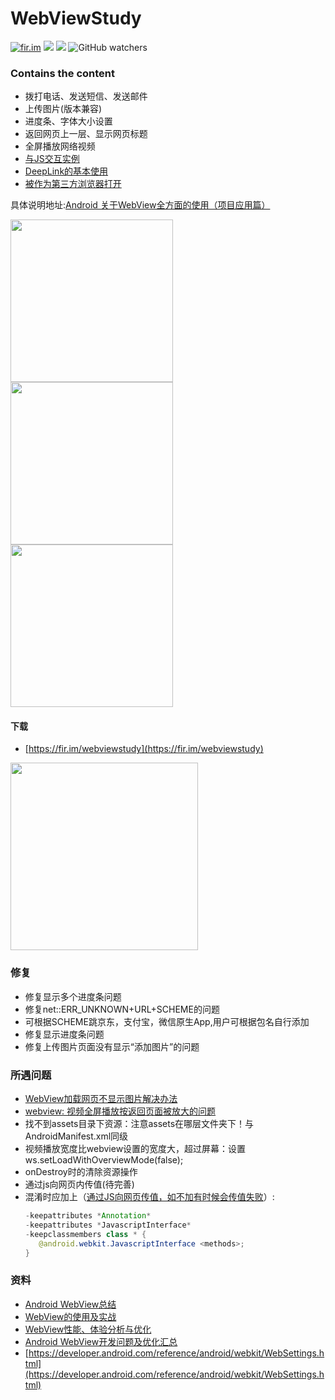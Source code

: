 # WebViewStudy
[![fir.im][1]][2] ![](https://img.shields.io/github/stars/youlookwhat/WebViewStudy.svg?style=flat-square) ![](https://img.shields.io/github/forks/youlookwhat/WebViewStudy.svg?style=flat-square) ![GitHub watchers](https://img.shields.io/github/watchers/youlookwhat/WebViewStudy.svg?style=flat-square&label=Watch)

### Contains the content

 - 拨打电话、发送短信、发送邮件
 - 上传图片(版本兼容)
 - 进度条、字体大小设置
 - 返回网页上一层、显示网页标题
 - 全屏播放网络视频
 - [与JS交互实例](https://www.jianshu.com/p/97f52819a19d)
 - [DeepLink的基本使用](https://jingbin.me/2018/07/02/deeplink-intro-use/)
 - [被作为第三方浏览器打开](https://www.jianshu.com/p/272bfb6c0779)

具体说明地址:[Android 关于WebView全方面的使用（项目应用篇）](http://www.jianshu.com/p/163d39e562f0)
 
 <img width="260" height=“374” src="https://github.com/youlookwhat/WebViewStudy/blob/master/art/view_00.png"></img>
 <img width="260" height=“374” src="https://github.com/youlookwhat/WebViewStudy/blob/master/art/电话短信邮件测试.png"></img>
 <img width="260" height=“374” src="https://github.com/youlookwhat/WebViewStudy/blob/master/art/上传图片.png"></img>

#### 下载 
 - [https://fir.im/webviewstudy](https://fir.im/webviewstudy)

<img width="300" height=“300” src="https://github.com/youlookwhat/WebViewStudy/blob/master/art/download.png"></img>

### 修复
 - 修复显示多个进度条问题
 - 修复net::ERR_UNKNOWN+URL+SCHEME的问题
 - 可根据SCHEME跳京东，支付宝，微信原生App,用户可根据包名自行添加
 - 修复显示进度条问题
 - 修复上传图片页面没有显示“添加图片”的问题
 
### 所遇问题
 - [WebView加载网页不显示图片解决办法](http://blog.csdn.net/u013320868/article/details/52837671)
 - [webview: 视频全屏播放按返回页面被放大的问题](http://blog.csdn.net/guozhiganggang/article/details/52097975)
 - 找不到assets目录下资源：注意assets在哪层文件夹下！与AndroidManifest.xml同级
 - 视频播放宽度比webview设置的宽度大，超过屏幕：设置ws.setLoadWithOverviewMode(false);
 - onDestroy时的清除资源操作
 - 通过js向网页内传值(待完善)
 - 混淆时应加上（[通过JS向网页传值，如不加有时候会传值失败](http://www.jianshu.com/p/f3b3e91575ee)）:
   ```java
   -keepattributes *Annotation*
   -keepattributes *JavascriptInterface*
   -keepclassmembers class * {
      @android.webkit.JavascriptInterface <methods>;
   }
   
### 资料
 - [Android WebView总结](http://www.jianshu.com/p/32d48ca7d0e0)
 - [WebView的使用及实战](http://www.jianshu.com/p/dbf9b7c04be5)
 - [WebView性能、体验分析与优化](https://tech.meituan.com/WebViewPerf.html)
 - [Android WebView开发问题及优化汇总](http://www.cnblogs.com/spring87/p/4532687.html)
 - [https://developer.android.com/reference/android/webkit/WebSettings.html](https://developer.android.com/reference/android/webkit/WebSettings.html)
   
[1]:https://img.shields.io/badge/download-fir.im-brightgreen.svg?style=flat-square
[2]:https://fir.im/webviewstudy